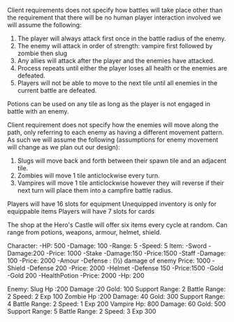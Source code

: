 Client requirements does not specify how battles will take place other than the requirement that there will be no human player interaction involved we will assume the following:

1. The player will always attack first once in the battle radius of the enemy.
2. The enemy will attack in order of strength: vampire first followed by zombie then slug
3. Any allies will attack after the player and the enemies have attacked.
4. Process repeats until either the player loses all health or the enemies are defeated.
5. Players will not be able to move to the next tile until all enemies in the current battle are defeated.

Potions can be used on any tile as long as the player is not engaged in battle with an enemy.

Client requirement does not specify how the enemies will move along the path, only referring to each enemy as having a different movement pattern. As such we will assume the following (assumptions for enemy movement will change as we plan out our design):

1. Slugs will move back and forth between their spawn tile and an adjacent tile.
2. Zombies will move 1 tile anticlockwise every turn.
3. Vampires will move 1 tile anticlockwise however they will reverse if their next turn will place them into a campfire battle radius.

Players will have 16 slots for equipment
Unequipped inventory is only for equippable items
Players will have 7 slots for cards

The shop at the Hero's Castle will offer six items every cycle at random. Can range from potions, weapons, armour, helmet, shield.

Character:
    -HP: 500
    -Damage: 100
    -Range: 5
    -Speed: 5
Item:
    -Sword
        -Damage:200
        -Price: 1000
    -Stake
        -Damage:150
        -Price:1500
    -Staff
        -Damage: 100
        -Price: 2000
    -Amour
        -Defense : (½) damage of enemy
        Price: 1000
    -Shield
        -Defense 200
        -Price: 2000
    -Helmet
        -Defense 150
        -Price:1500
    -Gold
        -Gold 200
    -HealthPotion
        -Price: 2000
        -Hp: 200

Enemy:
    Slug
        Hp :200
        Damage :20
        Gold: 100
        Support Range: 2
        Battle Range: 2
        Speed: 2
        Exp 100
    Zombie
        Hp :200
        Damage: 40
        Gold:  300
        Support Range: 4
        Battle Range: 2
        Speed: 1
        Exp 200
    Vampire
        Hp: 800
        Damage: 60
        Gold: 500
        Support Range: 5
        Battle Range: 2
        Speed: 3
        Exp 300
